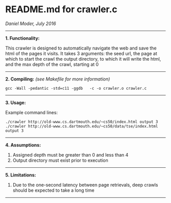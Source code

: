 # README.md for crawler.c
*Daniel Moder, July 2016*

---

**1. Functionality:**

This crawler is designed to automatically navigate the web and save the html
of the pages it visits. 
It takes 3 arguments: the seed url, the page at which to start the crawl
                      the output directory, to which it will write the html, and
                      the max depth of the crawl, starting at 0

---

**2. Compiling:** *(see Makefile for more information)*

`gcc -Wall -pedantic -std=c11 -ggdb   -c -o crawler.o crawler.c`

---

**3. Usage:**

Example command lines:

`./crawler http://old-www.cs.dartmouth.edu/~cs50/index.html output 3 `
`./crawler http://old-www.cs.dartmouth.edu/~cs50/data/tse/index.html output 3 `

---

**4. Assumptions:**

1. Assigned depth must be greater than 0 and less than 4
2. Output directory must exist prior to execution

---

**5. Limitations:**

1. Due to the one-second latency between page retrievals, deep crawls should be expected to take a long time

---

